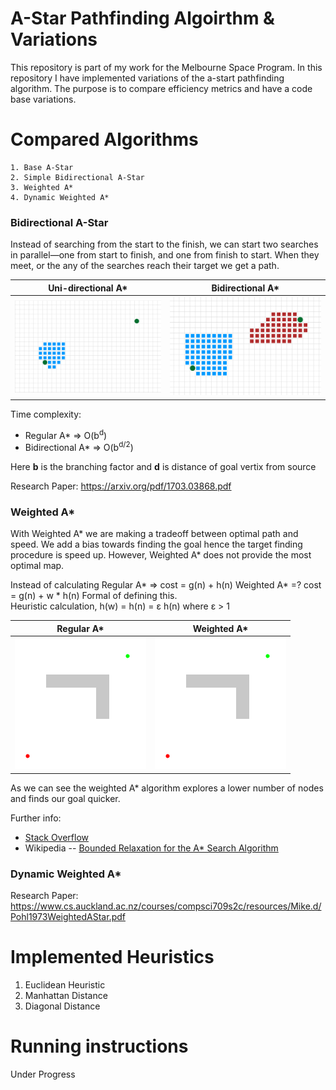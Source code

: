 # A-Star Pathfinding Algoirthm & Variations 
This repository is part of my work for the Melbourne Space Program. In this repository I have implemented variations of the a-start pathfinding algorithm. The purpose is to compare efficiency metrics and have a code base variations.

# Compared Algorithms 
    1. Base A-Star 
    2. Simple Bidirectional A-Star 
    3. Weighted A*
    4. Dynamic Weighted A*  

### Bidirectional A-Star 
Instead of searching from the start to the finish, we can start two searches in parallel―one from start to finish, and one from finish to start. When they meet, or the any of the searches reach their target we get a path. 

Uni-directional A*          |      Bidirectional A*
--------------------|---------------------
![Regular A star](img/unidirectional-a-star.png)   | ![Bidirectional A*](img/bidirectional-astar.png)


Time complexity:
- Regular A* => O(b<sup>d</sup>)
- Bidirectional A* => O(b<sup>d/2</sup>)

Here **b** is the branching factor and **d** is distance of goal vertix from source 

Research Paper: https://arxiv.org/pdf/1703.03868.pdf


### Weighted A* 
With Weighted A* we are making a tradeoff between optimal path and speed. We add a bias towards finding the goal hence the target finding procedure is speed up. However, Weighted A* does not provide the most optimal map. 

Instead of calculating 
    Regular A* => cost = g(n) + h(n)
    Weighted A* =? cost = g(n) + w * h(n)
Formal of defining this.  
    Heuristic calculation, h(w) = h(n) = ε h(n) where ε > 1

Regular A*          |        Weighted A*
--------------------|---------------------
![Regular A star](img/base-astar.gif)   | ![Weighted A*](img/weighted-astar.gif)


As we can see the weighted A* algorithm explores a lower number of nodes and finds our goal quicker. 


Further info: 
- [Stack Overflow](https://stackoverflow.com/questions/44274729/a-search-advantages-of-dynamic-weighting)
- Wikipedia -- [Bounded Relaxation for the A* Search Algorithm](https://en.wikipedia.org/wiki/A*_search_algorithm#/media/File:Astar_progress_animation.gif)




### Dynamic Weighted A* 


Research Paper: https://www.cs.auckland.ac.nz/courses/compsci709s2c/resources/Mike.d/Pohl1973WeightedAStar.pdf


# Implemented Heuristics 
1. Euclidean Heuristic 
2. Manhattan Distance 
3. Diagonal Distance 

 

# Running instructions 

Under Progress 
